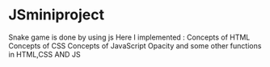 # JSminiproject
Snake game is done by using js
Here I implemented :
Concepts of HTML
Concepts of CSS
Concepts of JavaScript
Opacity
and some other functions in HTML,CSS AND JS
